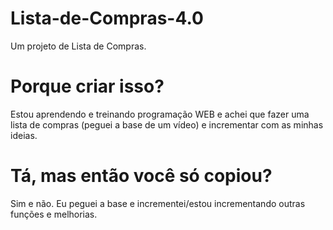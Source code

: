 # Lista-de-Compras-4.0
Um projeto de Lista de Compras.

# Porque criar isso?

Estou aprendendo e treinando programação WEB e achei que fazer uma lista de compras (peguei a base de um vídeo) e incrementar com as minhas ideias. 

# Tá, mas então você só copiou?

Sim e não. Eu peguei a base e incrementei/estou incrementando outras funções e melhorias.
